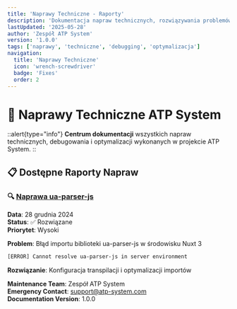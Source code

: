 ```yaml
---
title: 'Naprawy Techniczne - Raporty'
description: 'Dokumentacja napraw technicznych, rozwiązywania problemów i optymalizacji w ATP System'
lastUpdated: '2025-05-28'
author: 'Zespół ATP System'
version: '1.0.0'
tags: ['naprawy', 'techniczne', 'debugging', 'optymalizacja']
navigation:
  title: 'Naprawy Techniczne'
  icon: 'wrench-screwdriver'
  badge: 'Fixes'
  order: 2
---
```


# 🔧 Naprawy Techniczne ATP System

::alert{type="info"}
**Centrum dokumentacji** wszystkich napraw technicznych, debugowania i optymalizacji wykonanych w projekcie ATP System.
::

## 📋 Dostępne Raporty Napraw

### 🔍 [Naprawa ua-parser-js](./raport-naprawy-ua-parser.md)
**Data**: 28 grudnia 2024  
**Status**: ✅ Rozwiązane  
**Priorytet**: Wysoki

**Problem**: Błąd importu biblioteki ua-parser-js w środowisku Nuxt 3
```bash
[ERROR] Cannot resolve ua-parser-js in server environment
```

**Rozwiązanie**: Konfiguracja transpilacji i optymalizacji importów


**Maintenance Team**: Zespół ATP System  
**Emergency Contact**: support@atp-system.com  
**Documentation Version**: 1.0.0
